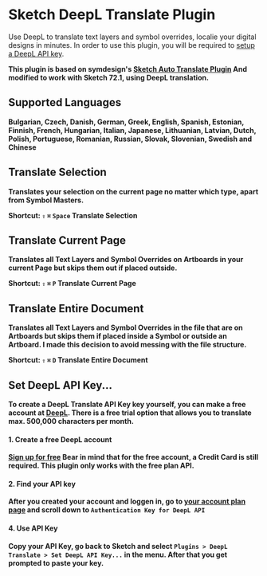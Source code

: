 # Sketch DeepL Translate Plugin

Use DeepL to translate text layers and symbol overrides, localie your digital designs in minutes.
In order to use this plugin, you will be required to <a href="#set-deepL-api-key">setup a DeepL API key</a>. <strong>

This plugin is based on symdesign's [Sketch Auto Translate Plugin](https://github.com/symdesign/sketch-auto-translate)
And modified to work with Sketch 72.1, using DeepL translation.




## Supported Languages 
Bulgarian, Czech, Danish, German, Greek, English, Spanish, Estonian, Finnish, French, Hungarian, Italian, Japanese, Lithuanian, Latvian, Dutch, Polish, Portuguese, Romanian, Russian, Slovak, Slovenian, Swedish and Chinese


## Translate Selection
Translates your selection on the current page no matter which type, apart from Symbol Masters.

Shortcut: `⇧` `⌘` `Space` Translate Selection


## Translate Current Page
Translates all Text Layers and Symbol Overrides on Artboards in your current Page but skips them out if placed outside.

Shortcut: `⇧` `⌘` `P` Translate Current **P**age


## Translate Entire Document
Translates all Text Layers and Symbol Overrides in the file that are on Artboards but skips them if placed inside a Symbol or outside an Artboard. I made this decision to avoid messing with the file structure.

Shortcut: `⇧` `⌘` `D` Translate Entire **D**ocument



## Set DeepL API Key...

To create a DeepL Translate API Key key yourself, you can make a free account at [DeepL](https://www.deepl.com/pro#developer). 
There is a free trial option that allows you to translate max. 500,000 characters per month. 


#### 1. Create a free DeepL account
[Sign up for free](https://www.deepl.com/pro-checkout/account?productId=1200&yearly=false) Bear in mind that for the free account, a Credit Card is still required.
This plugin only works with the free plan API.

#### 2. Find your API key
After you created your account and loggen in, go to [your account plan page](https://www.deepl.com/pro-account/plan) and scroll down to `Authentication Key for DeepL API`

#### 4. Use API Key
Copy your API Key, go back to Sketch and select `Plugins > DeepL Translate > Set DeepL API Key...` in the menu. After that you get prompted to paste your key.
